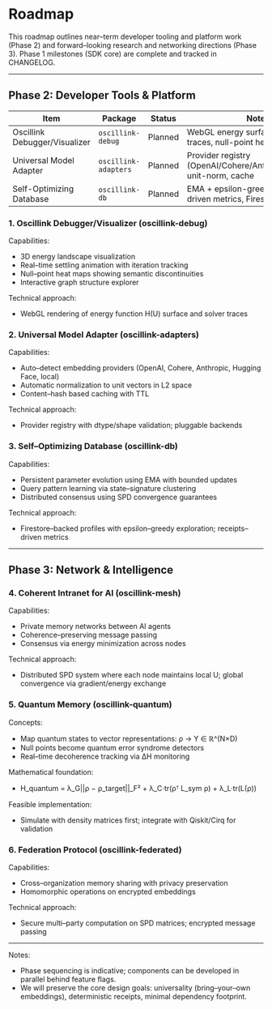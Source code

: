 # Roadmap

This roadmap outlines near–term developer tooling and platform work (Phase 2) and forward–looking research and networking directions (Phase 3). Phase 1 milestones (SDK core) are complete and tracked in CHANGELOG.

---

## Phase 2: Developer Tools & Platform

| Item | Package | Status | Notes |
|---|---|---|---|
| Oscillink Debugger/Visualizer | `oscillink-debug` | Planned | WebGL energy surface, solver traces, null-point heat maps |
| Universal Model Adapter | `oscillink-adapters` | Planned | Provider registry (OpenAI/Cohere/Anthropic/HF/local), unit-norm, cache |
| Self-Optimizing Database | `oscillink-db` | Planned | EMA + epsilon-greedy, receipts-driven metrics, Firestore profiles |

### 1. Oscillink Debugger/Visualizer (oscillink-debug)

Capabilities:
- 3D energy landscape visualization
- Real–time settling animation with iteration tracking
- Null–point heat maps showing semantic discontinuities
- Interactive graph structure explorer

Technical approach:
- WebGL rendering of energy function H(U) surface and solver traces

### 2. Universal Model Adapter (oscillink-adapters)

Capabilities:
- Auto–detect embedding providers (OpenAI, Cohere, Anthropic, Hugging Face, local)
- Automatic normalization to unit vectors in L2 space
- Content–hash based caching with TTL

Technical approach:
- Provider registry with dtype/shape validation; pluggable backends

### 3. Self–Optimizing Database (oscillink-db)

Capabilities:
- Persistent parameter evolution using EMA with bounded updates
- Query pattern learning via state–signature clustering
- Distributed consensus using SPD convergence guarantees

Technical approach:
- Firestore–backed profiles with epsilon–greedy exploration; receipts–driven metrics

---

## Phase 3: Network & Intelligence

### 4. Coherent Intranet for AI (oscillink-mesh)

Capabilities:
- Private memory networks between AI agents
- Coherence–preserving message passing
- Consensus via energy minimization across nodes

Technical approach:
- Distributed SPD system where each node maintains local U; global convergence via gradient/energy exchange

### 5. Quantum Memory (oscillink-quantum)

Concepts:
- Map quantum states to vector representations: ρ → Y ∈ ℝ^(N×D)
- Null points become quantum error syndrome detectors
- Real–time decoherence tracking via ΔH monitoring

Mathematical foundation:
- H_quantum = λ_G||ρ − ρ_target||_F² + λ_C·tr(ρᵀ L_sym ρ) + λ_L·tr(L(ρ))

Feasible implementation:
- Simulate with density matrices first; integrate with Qiskit/Cirq for validation

### 6. Federation Protocol (oscillink-federated)

Capabilities:
- Cross–organization memory sharing with privacy preservation
- Homomorphic operations on encrypted embeddings

Technical approach:
- Secure multi–party computation on SPD matrices; encrypted message passing

---

Notes:
- Phase sequencing is indicative; components can be developed in parallel behind feature flags.
- We will preserve the core design goals: universality (bring–your–own embeddings), deterministic receipts, minimal dependency footprint.
